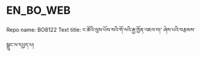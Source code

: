 # EN_BO_WEB
Repo name: BO8122
Text title: ང་ཚོའི་ལུས་པོས་སའི་གོ་ལའི་རྒྱ་ཁྱོན་འཇལ་བ།’ ཞེས་པའི་བརྩམས་སྒྲུང་ལ་དཔྱད་པ།